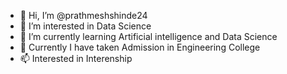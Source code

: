 - 👋 Hi, I’m @prathmeshshinde24
- 👀 I’m interested in Data Science
- 🌱 I’m currently learning Artificial intelligence and Data Science
- 💞️ Currently I have taken Admission in Engineering College
- 📫 Interested in Interenship

<!---
prathmeshshinde24/prathmeshshinde24 is a ✨ special ✨ repository because its `README.md` (this file) appears on your GitHub profile.
You can click the Preview link to take a look at your changes.
--->
